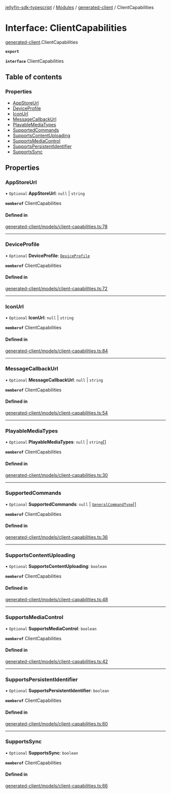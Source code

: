 [jellyfin-sdk-typescript](../README.md) / [Modules](../modules.md) / [generated-client](../modules/generated_client.md) / ClientCapabilities

# Interface: ClientCapabilities

[generated-client](../modules/generated_client.md).ClientCapabilities

**`export`**

**`interface`** ClientCapabilities

## Table of contents

### Properties

- [AppStoreUrl](generated_client.ClientCapabilities.md#appstoreurl)
- [DeviceProfile](generated_client.ClientCapabilities.md#deviceprofile)
- [IconUrl](generated_client.ClientCapabilities.md#iconurl)
- [MessageCallbackUrl](generated_client.ClientCapabilities.md#messagecallbackurl)
- [PlayableMediaTypes](generated_client.ClientCapabilities.md#playablemediatypes)
- [SupportedCommands](generated_client.ClientCapabilities.md#supportedcommands)
- [SupportsContentUploading](generated_client.ClientCapabilities.md#supportscontentuploading)
- [SupportsMediaControl](generated_client.ClientCapabilities.md#supportsmediacontrol)
- [SupportsPersistentIdentifier](generated_client.ClientCapabilities.md#supportspersistentidentifier)
- [SupportsSync](generated_client.ClientCapabilities.md#supportssync)

## Properties

### AppStoreUrl

• `Optional` **AppStoreUrl**: ``null`` \| `string`

**`memberof`** ClientCapabilities

#### Defined in

[generated-client/models/client-capabilities.ts:78](https://github.com/thornbill/jellyfin-sdk-typescript/blob/e430881/src/generated-client/models/client-capabilities.ts#L78)

___

### DeviceProfile

• `Optional` **DeviceProfile**: [`DeviceProfile`](generated_client.DeviceProfile.md)

**`memberof`** ClientCapabilities

#### Defined in

[generated-client/models/client-capabilities.ts:72](https://github.com/thornbill/jellyfin-sdk-typescript/blob/e430881/src/generated-client/models/client-capabilities.ts#L72)

___

### IconUrl

• `Optional` **IconUrl**: ``null`` \| `string`

**`memberof`** ClientCapabilities

#### Defined in

[generated-client/models/client-capabilities.ts:84](https://github.com/thornbill/jellyfin-sdk-typescript/blob/e430881/src/generated-client/models/client-capabilities.ts#L84)

___

### MessageCallbackUrl

• `Optional` **MessageCallbackUrl**: ``null`` \| `string`

**`memberof`** ClientCapabilities

#### Defined in

[generated-client/models/client-capabilities.ts:54](https://github.com/thornbill/jellyfin-sdk-typescript/blob/e430881/src/generated-client/models/client-capabilities.ts#L54)

___

### PlayableMediaTypes

• `Optional` **PlayableMediaTypes**: ``null`` \| `string`[]

**`memberof`** ClientCapabilities

#### Defined in

[generated-client/models/client-capabilities.ts:30](https://github.com/thornbill/jellyfin-sdk-typescript/blob/e430881/src/generated-client/models/client-capabilities.ts#L30)

___

### SupportedCommands

• `Optional` **SupportedCommands**: ``null`` \| [`GeneralCommandType`](../enums/generated_client.GeneralCommandType.md)[]

**`memberof`** ClientCapabilities

#### Defined in

[generated-client/models/client-capabilities.ts:36](https://github.com/thornbill/jellyfin-sdk-typescript/blob/e430881/src/generated-client/models/client-capabilities.ts#L36)

___

### SupportsContentUploading

• `Optional` **SupportsContentUploading**: `boolean`

**`memberof`** ClientCapabilities

#### Defined in

[generated-client/models/client-capabilities.ts:48](https://github.com/thornbill/jellyfin-sdk-typescript/blob/e430881/src/generated-client/models/client-capabilities.ts#L48)

___

### SupportsMediaControl

• `Optional` **SupportsMediaControl**: `boolean`

**`memberof`** ClientCapabilities

#### Defined in

[generated-client/models/client-capabilities.ts:42](https://github.com/thornbill/jellyfin-sdk-typescript/blob/e430881/src/generated-client/models/client-capabilities.ts#L42)

___

### SupportsPersistentIdentifier

• `Optional` **SupportsPersistentIdentifier**: `boolean`

**`memberof`** ClientCapabilities

#### Defined in

[generated-client/models/client-capabilities.ts:60](https://github.com/thornbill/jellyfin-sdk-typescript/blob/e430881/src/generated-client/models/client-capabilities.ts#L60)

___

### SupportsSync

• `Optional` **SupportsSync**: `boolean`

**`memberof`** ClientCapabilities

#### Defined in

[generated-client/models/client-capabilities.ts:66](https://github.com/thornbill/jellyfin-sdk-typescript/blob/e430881/src/generated-client/models/client-capabilities.ts#L66)
